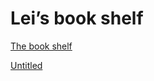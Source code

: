 # Lei’s book shelf

[The book shelf](Lei%E2%80%99s%20book%20shelf%201654466611d380369310f5081411d77a/The%20book%20shelf%201654466611d381269d04fcae75e81ec8.csv)

[Untitled](Lei%E2%80%99s%20book%20shelf%201654466611d380369310f5081411d77a/Untitled%201654466611d381208d21cc24ebf95350.csv)